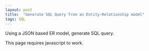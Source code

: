 ```yaml
---
layout: post
title:  "Generate SQL Query from an Entity-Relationship model"
tags: SQL
---
```


Using a JSON based ER model, generate SQL query.

This page requires javascript to work.

<script>
testing = 1
</script>
<script>
testing = 2
</script>
